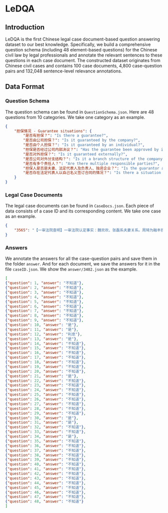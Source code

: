 # LeDQA

## Introduction
LeDQA is the first Chinese legal case document-based question answering dataset to our best knowledge. Specifically, we build a comprehensive question schema (including 48 element-based questions) for the Chinese civil law by legal professionals and annotate the relevant sentences to these questions in each case document. The constructed dataset originates from Chinese civil cases and contains 100 case documents, 4,800 case-question pairs and 132,048 sentence-level relevance annotations.

## Data Format

### Question Schema
The question schema can be found in `QuestionSchema.json`. Here are 48 questions from 10 categories. We take one category as an example.
```json
{
    "担保情况 - Guarantee situations": {
        "是否有担保？": "Is there a guarantee?",
        "是否由公司担保？": "Is it guaranteed by the company?",
        "是否由个人担保？": "Is it guaranteed by an individual?",
        "担保是否经过公司内部决议？": "Has the guarantee been approved by internal resolution of the company?",
        "是否对外担保？": "Is it guaranteed externally?",
        "是否公司对外分支结构？": "Is it a branch structure of the company?",
        "是否有多个责任人？": "Are there multiple responsible parties?",
        "担保人是否是夫妻、法定代表人及负责人、独资企业？": "Is the guarantor a spouse, legal representative or person in charge, or a sole proprietorship?",
        "是否存在法定代表人以自己名义签订合同的情况？": "Is there a situation where the legal representative signs the contract in his own name?"
    }
}
```

### Legal Case Documents
The legal case documents can be found in `CaseDocs.json`. Each piece of data consists of a case ID and its corresponding content. We take one case as an example.
```json
{
    "3565": "【一审法院查明】一审法院认定事实：魏欢欢、张磊系夫妻关系。周琦为融丰投资中心的执行事务合伙人。2013年12月24日，张磊通过银行汇款方式向融丰投资中心转账5万元，该款用途标注为理财产品。2014年1月15日，魏欢欢向融丰投资中心转账5万元，该款用途标注为理财。2016年11月18日，周琦向魏欢欢、张磊出具借条一张。内容为：今有周琦向魏欢欢、张磊各借款五万元共计十万元整。上述欠款约定于2017年12月12日前还清。借款：周琦。此后周琦未向魏欢欢、张磊还款，魏欢欢、张磊即提起诉讼。一审庭审中，周琦否认上述款项为周琦个人借款。同时，双方一致认可借条内容为魏欢欢、张磊书写，周琦签署了“借款：周琦”的内容。同时，魏欢欢、张磊否认该款是对融丰投资中心的理财款。【本院查明】二审中，当事人未提交新证据。本院对一审法院查明的事实予以确认。"
}
```

### Answers
We annotate the answers for all the case-question pairs and save them in the folder `answer`. And for each document, we save the answers for it in the file `caseID.json`. We show the `answer/3402.json` as the example.
```json
[
{"question": 1, "answer": "不知道"},
{"question": 2, "answer": "不知道"},
{"question": 3, "answer": "不知道"},
{"question": 4, "answer": "不知道"},
{"question": 5, "answer": "不知道"},
{"question": 6, "answer": "不知道"},
{"question": 7, "answer": "不知道"},
{"question": 8, "answer": "不知道"},
{"question": 9, "answer": "不知道"},
{"question": 10, "answer": "是"},
{"question": 11, "answer": "是"},
{"question": 12, "answer": "利息"},
{"question": 13, "answer": "是"},
{"question": 14, "answer": "不知道"},
{"question": 15, "answer": "不知道"},
{"question": 16, "answer": "不知道"},
{"question": 17, "answer": "不知道"},
{"question": 18, "answer": "不知道"},
{"question": 19, "answer": "不知道"},
{"question": 20, "answer": "不知道"},
{"question": 21, "answer": "是"},
{"question": 22, "answer": "不知道"},
{"question": 23, "answer": "不知道"},
{"question": 24, "answer": "不知道"},
{"question": 25, "answer": "不知道"},
{"question": 26, "answer": "不知道"},
{"question": 27, "answer": "不知道"},
{"question": 28, "answer": "不知道"},
{"question": 29, "answer": "不知道"},
{"question": 30, "answer": "是"},
{"question": 31, "answer": "是"},
{"question": 32, "answer": "不知道"},
{"question": 33, "answer": "不知道"},
{"question": 34, "answer": "是"},
{"question": 35, "answer": "不知道"},
{"question": 36, "answer": "不知道"},
{"question": 37, "answer": "不知道"},
{"question": 38, "answer": "不知道"},
{"question": 39, "answer": "不知道"},
{"question": 40, "answer": "不知道"},
{"question": 41, "answer": "不知道"},
{"question": 42, "answer": "不知道"},
{"question": 43, "answer": "不知道"},
{"question": 44, "answer": "不知道"},
{"question": 45, "answer": "不知道"},
{"question": 46, "answer": "不知道"},
{"question": 47, "answer": "不知道"},
{"question": 48, "answer": "不知道"}
]
```
